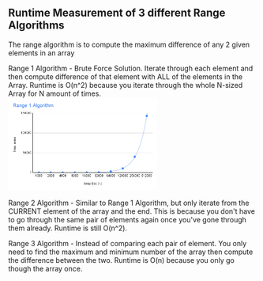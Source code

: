 Runtime Measurement of 3 different Range Algorithms
---------------------------------------------------

The range algorithm is to compute the maximum difference of any 2 given elements in an array

Range 1 Algorithm - Brute Force Solution. Iterate through each element and then compute difference of that element
with ALL of the elements in the Array. Runtime is O(n^2) because you iterate through the whole N-sized Array for N amount of times.  
<img src="./assets/Range 1 Algorithm.PNG" width="60%" height="60%" />

Range 2 Algorithm - Similar to Range 1 Algorithm, but only iterate from the CURRENT element of the array and the end. This is because you don't have to 
go through the same pair of elements again once you've gone through them already. Runtime is still O(n^2).


Range 3 Algorithm - Instead of comparing each pair of element. You only need to find the maximum and minimum number of the array then compute the difference
between the two. Runtime is O(n) because you only go though the array once.
